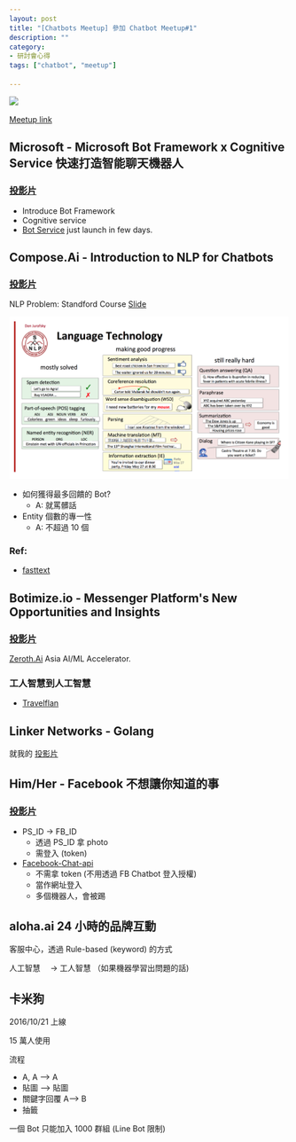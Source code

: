 ```yaml
---
layout: post
title: "[Chatbots Meetup] 參加 Chatbot Meetup#1"
description: ""
category: 
- 研討會心得
tags: ["chatbot", "meetup"]

---
```


![](https://t.kfs.io/upload_images/55964/Screen_Shot_2016-11-08_at_13.32.54_large.png)

[Meetup link](http://chatbot.kktix.cc/events/meetup-01)

## Microsoft - Microsoft Bot Framework x Cognitive Service 快速打造智能聊天機器人

### [投影片](https://onedrive.live.com/redir?resid=B0BDB6415B1F5E4C!790456&authkey=!AP2SDYHTfABwJck&ithint=file%2cpptx)

- Introduce Bot Framework
- Cognitive service
- [Bot Service](https://azure.microsoft.com/en-us/services/bot-service/) just launch in few days.


## Compose.Ai - Introduction to NLP for Chatbots

### [投影片](https://drive.google.com/file/d/0B8VkVaZ57JBbNUZRNUFPejhEY1U/view)

NLP Problem: Standford Course [Slide](http://spark-public.s3.amazonaws.com/nlp/slides/intro.pdf)

![](../images/2016/nlp.png)

- 如何獲得最多回饋的 Bot?
	- A: 就罵髒話
- Entity 個數的專一性
	- A: 不超過 10 個

### Ref:

- [fasttext](https://github.com/facebookresearch/fastText)

## Botimize.io - Messenger Platform's New Opportunities and Insights

### [投影片](https://docs.google.com/presentation/d/1BtCJaYGrLvB17Yd_8U-fGbPrb4t_Ev_eFATVYC1mwSw/edit#slide=id.g35f391192_00)

[Zeroth.Ai](http://www.zeroth.ai/) Asia AI/ML Accelerator.

### 工人智慧到人工智慧

- [Travelflan](https://www.travelflan.com/)

## Linker Networks - Golang

就我的 [投影片](https://docs.google.com/presentation/d/1KksoZxQCIsPIcZFtKdf7cZ9eacSWcKeUfgXodAbYb5g/edit?usp=sharing)

## Him/Her - Facebook 不想讓你知道的事

### [投影片](https://www.slideshare.net/secret/edUKTtaQdxmHr9)

- PS_ID -> FB_ID
	- 透過 PS_ID 拿 photo
	- 需登入 (token)
- [Facebook-Chat-api](https://github.com/Schmavery/facebook-chat-api)
	- 不需拿 token (不用透過 FB Chatbot 登入授權)
	- 當作網址登入
	- 多個機器人，會被踢

## aloha.ai 24 小時的品牌互動

客服中心，透過 Rule-based (keyword) 的方式 

人工智慧　 -> 工人智慧 （如果機器學習出問題的話)


## 卡米狗

2016/10/21 上線

15 萬人使用

流程

- A, A --> A
- 貼圖 --> 貼圖
- 關鍵字回覆 A--> B
- 抽籤

一個 Bot 只能加入 1000 群組 (Line Bot 限制)


